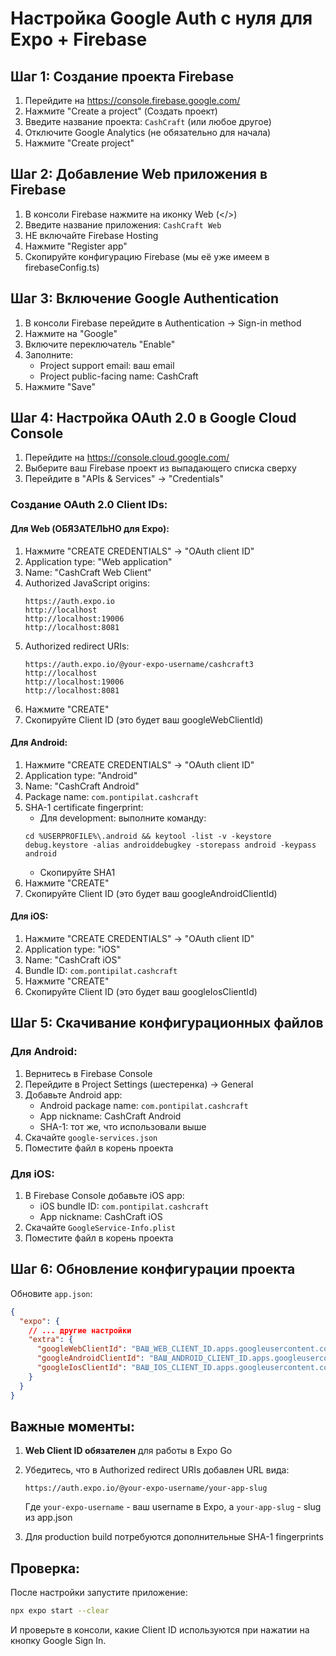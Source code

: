 # Настройка Google Auth с нуля для Expo + Firebase

## Шаг 1: Создание проекта Firebase

1. Перейдите на https://console.firebase.google.com/
2. Нажмите "Create a project" (Создать проект)
3. Введите название проекта: `CashCraft` (или любое другое)
4. Отключите Google Analytics (не обязательно для начала)
5. Нажмите "Create project"

## Шаг 2: Добавление Web приложения в Firebase

1. В консоли Firebase нажмите на иконку Web (</>) 
2. Введите название приложения: `CashCraft Web`
3. НЕ включайте Firebase Hosting
4. Нажмите "Register app"
5. Скопируйте конфигурацию Firebase (мы её уже имеем в firebaseConfig.ts)

## Шаг 3: Включение Google Authentication

1. В консоли Firebase перейдите в Authentication → Sign-in method
2. Нажмите на "Google"
3. Включите переключатель "Enable"
4. Заполните:
   - Project support email: ваш email
   - Project public-facing name: CashCraft
5. Нажмите "Save"

## Шаг 4: Настройка OAuth 2.0 в Google Cloud Console

1. Перейдите на https://console.cloud.google.com/
2. Выберите ваш Firebase проект из выпадающего списка сверху
3. Перейдите в "APIs & Services" → "Credentials"

### Создание OAuth 2.0 Client IDs:

#### Для Web (ОБЯЗАТЕЛЬНО для Expo):
1. Нажмите "CREATE CREDENTIALS" → "OAuth client ID"
2. Application type: "Web application"
3. Name: "CashCraft Web Client"
4. Authorized JavaScript origins:
   ```
   https://auth.expo.io
   http://localhost
   http://localhost:19006
   http://localhost:8081
   ```
5. Authorized redirect URIs:
   ```
   https://auth.expo.io/@your-expo-username/cashcraft3
   http://localhost
   http://localhost:19006
   http://localhost:8081
   ```
6. Нажмите "CREATE"
7. Скопируйте Client ID (это будет ваш googleWebClientId)

#### Для Android:
1. Нажмите "CREATE CREDENTIALS" → "OAuth client ID"
2. Application type: "Android"
3. Name: "CashCraft Android"
4. Package name: `com.pontipilat.cashcraft`
5. SHA-1 certificate fingerprint: 
   - Для development: выполните команду:
   ```
   cd %USERPROFILE%\.android && keytool -list -v -keystore debug.keystore -alias androiddebugkey -storepass android -keypass android
   ```
   - Скопируйте SHA1
6. Нажмите "CREATE"
7. Скопируйте Client ID (это будет ваш googleAndroidClientId)

#### Для iOS:
1. Нажмите "CREATE CREDENTIALS" → "OAuth client ID"
2. Application type: "iOS"
3. Name: "CashCraft iOS"
4. Bundle ID: `com.pontipilat.cashcraft`
5. Нажмите "CREATE"
6. Скопируйте Client ID (это будет ваш googleIosClientId)

## Шаг 5: Скачивание конфигурационных файлов

### Для Android:
1. Вернитесь в Firebase Console
2. Перейдите в Project Settings (шестеренка) → General
3. Добавьте Android app:
   - Android package name: `com.pontipilat.cashcraft`
   - App nickname: CashCraft Android
   - SHA-1: тот же, что использовали выше
4. Скачайте `google-services.json`
5. Поместите файл в корень проекта

### Для iOS:
1. В Firebase Console добавьте iOS app:
   - iOS bundle ID: `com.pontipilat.cashcraft`
   - App nickname: CashCraft iOS
2. Скачайте `GoogleService-Info.plist`
3. Поместите файл в корень проекта

## Шаг 6: Обновление конфигурации проекта

Обновите `app.json`:
```json
{
  "expo": {
    // ... другие настройки
    "extra": {
      "googleWebClientId": "ВАШ_WEB_CLIENT_ID.apps.googleusercontent.com",
      "googleAndroidClientId": "ВАШ_ANDROID_CLIENT_ID.apps.googleusercontent.com", 
      "googleIosClientId": "ВАШ_IOS_CLIENT_ID.apps.googleusercontent.com"
    }
  }
}
```

## Важные моменты:

1. **Web Client ID обязателен** для работы в Expo Go
2. Убедитесь, что в Authorized redirect URIs добавлен URL вида:
   ```
   https://auth.expo.io/@your-expo-username/your-app-slug
   ```
   Где `your-expo-username` - ваш username в Expo, а `your-app-slug` - slug из app.json

3. Для production build потребуются дополнительные SHA-1 fingerprints

## Проверка:

После настройки запустите приложение:
```bash
npx expo start --clear
```

И проверьте в консоли, какие Client ID используются при нажатии на кнопку Google Sign In. 